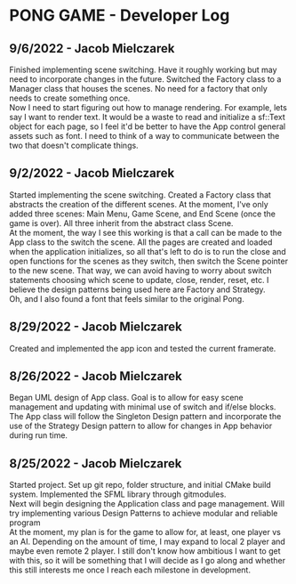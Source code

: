# PONG GAME - Developer Log

## 9/6/2022 - Jacob Mielczarek
<p>
Finished implementing scene switching. Have it roughly working but may need to incorporate changes in the future.
Switched the Factory class to a Manager class that houses the scenes. No need for a factory that only needs
to create something once.
<br>
Now I need to start figuring out how to manage rendering. For example, lets say I want to render text. It would
be a waste to read and initialize a sf::Text object for each page, so I feel it'd be better to have the App control general assets such as font. I need to think of a way to communicate between the two that doesn't complicate things.
</p>

## 9/2/2022 - Jacob Mielczarek
<p>
Started implementing the scene switching. Created a Factory class that abstracts the creation of the different scenes. At the moment, I've only added three scenes: Main Menu, Game Scene, and End Scene (once the game is over). All three inherit from the abstract class Scene.
<br>
At the moment, the way I see this working is that a call can be made to the App class to the switch the scene. All the pages are created and loaded when the application initializes, so all that's left to do is to run the close and open functions for the scenes as they switch, then switch the Scene pointer to the new scene. That way, we can avoid having to worry about switch statements choosing which scene to update, close, render, reset, etc. I believe the design patterns being used here are Factory and Strategy.
<br>
Oh, and I also found a font that feels similar to the original Pong.
</p>

## 8/29/2022 - Jacob Mielczarek
<p>
Created and implemented the app icon and tested the current framerate.
</p>

## 8/26/2022 - Jacob Mielczarek
<p>
Began UML design of App class. Goal is to allow for easy scene management and updating with minimal use of switch and if/else blocks.
<br>
The App class will follow the Singleton Design pattern and incorporate the use of the Strategy Design pattern to allow for changes in App behavior during run time.
</p>

## 8/25/2022 - Jacob Mielczarek
<p>
Started project. Set up git repo, folder structure, and initial CMake build system. Implemented the SFML library through gitmodules.
<br>
Next will begin designing the Application class and page management. Will try implementing various Design Patterns to achieve modular and reliable program
<br>
At the moment, my plan is for the game to allow for, at least, one player vs an AI. Depending on the amount of time, I may expand to local 2 player and maybe even remote 2 player. I still don't know how ambitious I want to get with this, so it will be something that I will decide as I go along and whether this still interests me once I reach each milestone in development.
</p>